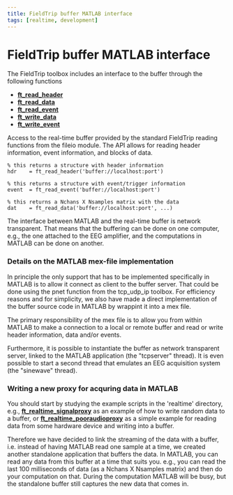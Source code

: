 ```yaml
---
title: FieldTrip buffer MATLAB interface
tags: [realtime, development]
---
```


# FieldTrip buffer MATLAB interface

The FieldTrip toolbox includes an interface to the buffer through the following functions

- **[ft_read_header](/reference/fileio/ft_read_header)**
- **[ft_read_data](/reference/fileio/ft_read_data)**
- **[ft_read_event](/reference/fileio/ft_read_event)**
- **[ft_write_data](/reference/fileio/ft_write_data)**
- **[ft_write_event](/reference/fileio/ft_write_event)**

Access to the real-time buffer provided by the standard FieldTrip reading functions from the fileio module. The API allows for reading header information, event information, and blocks of data.

    % this returns a structure with header information
    hdr    = ft_read_header('buffer://localhost:port')

    % this returns a structure with event/trigger information
    event  = ft_read_event('buffer://localhost:port')

    % this returns a Nchans X Nsamples matrix with the data
    dat    = ft_read_data('buffer://localhost:port', ...)

The interface between MATLAB and the real-time buffer is network transparent. That means that the buffering can be done on one computer, e.g., the one attached to the EEG amplifier, and the computations in MATLAB can be done on another.

### Details on the MATLAB mex-file implementation

In principle the only support that has to be implemented specifically in MATLAB is to allow it connect as client to the buffer server. That could be done using the pnet function from the tcp_udp_ip toolbox. For efficiency reasons and for simplicity, we also have made a direct implementation of the buffer source code in MATLAB by wrappint it into a mex file.

The primary responsibility of the mex file is to allow you from within MATLAB to make a connection to a local or remote buffer and read or write header information, data and/or events.

Furthermore, it is possible to instantiate the buffer as network transparent server, linked to the MATLAB application (the "tcpserver" thread). It is even possible to start a second thread that emulates an EEG acquisition system (the "sinewave" thread).

### Writing a new proxy for acquring data in MATLAB

You should start by studying the example scripts in the 'realtime' directory, e.g., **[ft_realtime_signalproxy](/reference//realtime/example/ft_realtime_signalproxy)** as an example of how to write random data to a buffer, or **[ft_realtime_pooraudioproxy](/reference//realtime/example/ft_realtime_pooraudioproxy)** as a simple example for reading data from some hardware device and writing into a buffer.

Therefore we have decided to link the streaming of the data with a buffer, i.e. instead of having MATLAB read one sample at a time, we created another standalone application that buffers the data. In MATLAB, you can read any data from this buffer at a time that suits you. e.g., you can read the last 100 milliseconds of data (as a Nchans X Nsamples matrix) and then do your computation on that. During the computation MATLAB will be busy, but the standalone buffer still captures the new data that comes in.
